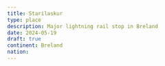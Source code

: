 ```yaml
---
title: Starilaskur
type: place
description: Major lightning rail stop in Breland
date: 2024-05-19
draft: true
continent: Breland
nation:
---
```

